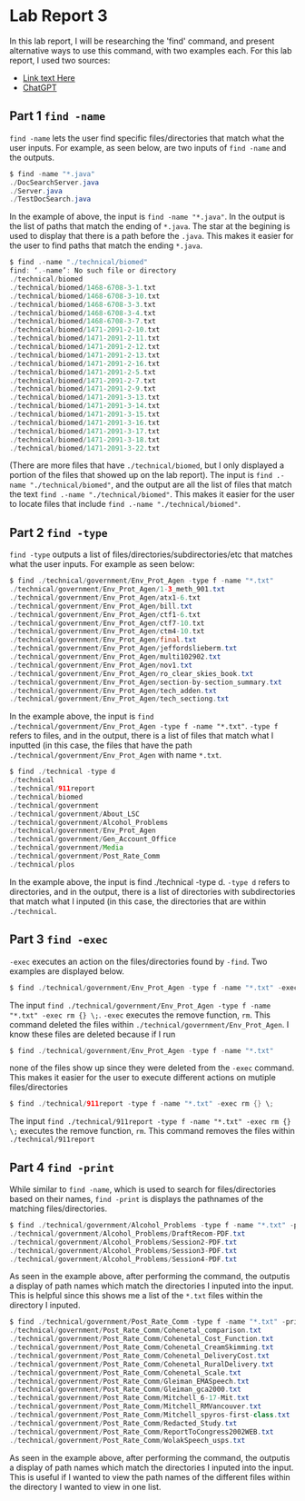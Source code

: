 # **Lab Report 3**
In this lab report, I will be researching the 'find' command, and present alternative ways to use this command, with two examples each.
For this lab report, I used two sources:
- [Link text Here](https://man7.org/linux/man-pages/man1/find.1.html)
- [ChatGPT](https://chat.openai.com/)

## **Part 1** `find -name`

`find -name` lets the user find specific files/directories that match what the user inputs. For example, as seen below, are two inputs of `find -name` and the outputs.

````java
$ find -name "*.java"
./DocSearchServer.java
./Server.java
./TestDocSearch.java

````
In the example of above, the input is `find -name "*.java"`. In the output is the list of paths that match the ending of `*.java`. The star at the begining is used to display that there is a path before the `.java`. This makes it easier for the user to find paths that match the ending `*.java`.

````java
$ find .-name "./technical/biomed"
find: ‘.-name’: No such file or directory
./technical/biomed
./technical/biomed/1468-6708-3-1.txt
./technical/biomed/1468-6708-3-10.txt
./technical/biomed/1468-6708-3-3.txt
./technical/biomed/1468-6708-3-4.txt
./technical/biomed/1468-6708-3-7.txt
./technical/biomed/1471-2091-2-10.txt
./technical/biomed/1471-2091-2-11.txt
./technical/biomed/1471-2091-2-12.txt
./technical/biomed/1471-2091-2-13.txt
./technical/biomed/1471-2091-2-16.txt
./technical/biomed/1471-2091-2-5.txt
./technical/biomed/1471-2091-2-7.txt
./technical/biomed/1471-2091-2-9.txt
./technical/biomed/1471-2091-3-13.txt
./technical/biomed/1471-2091-3-14.txt
./technical/biomed/1471-2091-3-15.txt
./technical/biomed/1471-2091-3-16.txt
./technical/biomed/1471-2091-3-17.txt
./technical/biomed/1471-2091-3-18.txt
./technical/biomed/1471-2091-3-22.txt
````
(There are more files that have `./technical/biomed`, but I only displayed a portion of the files that showed up on the lab report). The input is `find .-name "./technical/biomed"`, and the output are all the list of files that match the text `find .-name "./technical/biomed"`. This makes it easier for the user to locate files that include `find .-name "./technical/biomed"`.

## **Part 2** `find -type`

`find -type` outputs a list of files/directories/subdirectories/etc that matches what the user inputs. For example as seen below: 

````java
$ find ./technical/government/Env_Prot_Agen -type f -name "*.txt"
./technical/government/Env_Prot_Agen/1-3_meth_901.txt
./technical/government/Env_Prot_Agen/atx1-6.txt
./technical/government/Env_Prot_Agen/bill.txt
./technical/government/Env_Prot_Agen/ctf1-6.txt
./technical/government/Env_Prot_Agen/ctf7-10.txt
./technical/government/Env_Prot_Agen/ctm4-10.txt
./technical/government/Env_Prot_Agen/final.txt
./technical/government/Env_Prot_Agen/jeffordslieberm.txt
./technical/government/Env_Prot_Agen/multi102902.txt
./technical/government/Env_Prot_Agen/nov1.txt
./technical/government/Env_Prot_Agen/ro_clear_skies_book.txt
./technical/government/Env_Prot_Agen/section-by-section_summary.txt
./technical/government/Env_Prot_Agen/tech_adden.txt
./technical/government/Env_Prot_Agen/tech_sectiong.txt
````
In the example above, the input is `find ./technical/government/Env_Prot_Agen -type f -name "*.txt"`. `-type f` refers to files, and in the output, there is a list of files that match what I inputted (in this case, the files that have the path `./technical/government/Env_Prot_Agen` with name `*.txt`.
````java
$ find ./technical -type d
./technical
./technical/911report
./technical/biomed
./technical/government
./technical/government/About_LSC
./technical/government/Alcohol_Problems
./technical/government/Env_Prot_Agen
./technical/government/Gen_Account_Office
./technical/government/Media
./technical/government/Post_Rate_Comm
./technical/plos
````
In the example above, the input is find ./technical -type d. `-type d` refers to directories, and in the output, there is a list of directories with subdirectories that match what I inputed (in this case, the directories that are within `./technical`.

## **Part 3** `find -exec`

`-exec` executes an action on the files/directories found by `-find`. Two examples are displayed below.
````java
$ find ./technical/government/Env_Prot_Agen -type f -name "*.txt" -exec rm {} \;
````
The input `find ./technical/government/Env_Prot_Agen -type f -name "*.txt" -exec rm {} \;`. `-exec` executes the remove function, `rm`. This command deleted the files within `./technical/government/Env_Prot_Agen`. I know these files are deleted because if I run 
````java
$ find ./technical/government/Env_Prot_Agen -type f -name "*.txt"
````
none of the files show up since they were deleted from the `-exec` command. This makes it easier for the user to execute different actions on mutiple files/directories
````java
$ find ./technical/911report -type f -name "*.txt" -exec rm {} \;

````
The input `find ./technical/911report -type f -name "*.txt" -exec rm {} \;` executes the remove function, `rm`. This command removes the files within `./technical/911report`

## **Part 4** `find -print`
While similar to `find -name`, which is used to search for files/directories based on their names, `find -print` is displays the pathnames of the matching files/directories. 

````java
$ find ./technical/government/Alcohol_Problems -type f -name "*.txt" -print
./technical/government/Alcohol_Problems/DraftRecom-PDF.txt
./technical/government/Alcohol_Problems/Session2-PDF.txt
./technical/government/Alcohol_Problems/Session3-PDF.txt
./technical/government/Alcohol_Problems/Session4-PDF.txt
````
As seen in the example above, after performing the command, the outputis a display of path names which match the directories I inputed into the input. This is helpful since this shows me a list of the `*.txt` files within the directory I inputed.

````java
$ find ./technical/government/Post_Rate_Comm -type f -name "*.txt" -print
./technical/government/Post_Rate_Comm/Cohenetal_comparison.txt
./technical/government/Post_Rate_Comm/Cohenetal_Cost_Function.txt
./technical/government/Post_Rate_Comm/Cohenetal_CreamSkimming.txt
./technical/government/Post_Rate_Comm/Cohenetal_DeliveryCost.txt
./technical/government/Post_Rate_Comm/Cohenetal_RuralDelivery.txt
./technical/government/Post_Rate_Comm/Cohenetal_Scale.txt
./technical/government/Post_Rate_Comm/Gleiman_EMASpeech.txt
./technical/government/Post_Rate_Comm/Gleiman_gca2000.txt
./technical/government/Post_Rate_Comm/Mitchell_6-17-Mit.txt
./technical/government/Post_Rate_Comm/Mitchell_RMVancouver.txt
./technical/government/Post_Rate_Comm/Mitchell_spyros-first-class.txt
./technical/government/Post_Rate_Comm/Redacted_Study.txt
./technical/government/Post_Rate_Comm/ReportToCongress2002WEB.txt
./technical/government/Post_Rate_Comm/WolakSpeech_usps.txt
````
As seen in the example above, after performing the command, the outputis a display of path names which match the directories I inputed into the input. This is useful if I wanted to view the path names of the different files within the directory I wanted to view in one list.
